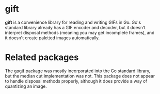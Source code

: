 # gift

**gift** is a convenience library for reading and writing GIFs in Go. Go's standard library already has a GIF encoder and decoder, but it doesn't interpret disposal methods (meaning you may get incomplete frames), and it doesn't create paletted images automatically.

# Related packages

The [gogif](https://github.com/andybons/gogif) package was mostly incorporated into the Go standard library, but the median cut implementation was not. This package does not appear to handle disposal methods properly, although it does provide a way of quantizing an image.
